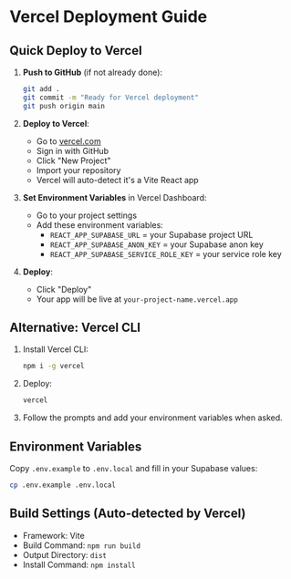 # Vercel Deployment Guide

## Quick Deploy to Vercel

1. **Push to GitHub** (if not already done):
   ```bash
   git add .
   git commit -m "Ready for Vercel deployment"
   git push origin main
   ```

2. **Deploy to Vercel**:
   - Go to [vercel.com](https://vercel.com)
   - Sign in with GitHub
   - Click "New Project"
   - Import your repository
   - Vercel will auto-detect it's a Vite React app

3. **Set Environment Variables** in Vercel Dashboard:
   - Go to your project settings
   - Add these environment variables:
     - `REACT_APP_SUPABASE_URL` = your Supabase project URL
     - `REACT_APP_SUPABASE_ANON_KEY` = your Supabase anon key
     - `REACT_APP_SUPABASE_SERVICE_ROLE_KEY` = your service role key

4. **Deploy**:
   - Click "Deploy"
   - Your app will be live at `your-project-name.vercel.app`

## Alternative: Vercel CLI

1. Install Vercel CLI:
   ```bash
   npm i -g vercel
   ```

2. Deploy:
   ```bash
   vercel
   ```

3. Follow the prompts and add your environment variables when asked.

## Environment Variables

Copy `.env.example` to `.env.local` and fill in your Supabase values:
```bash
cp .env.example .env.local
```

## Build Settings (Auto-detected by Vercel)

- Framework: Vite
- Build Command: `npm run build`
- Output Directory: `dist`
- Install Command: `npm install`
